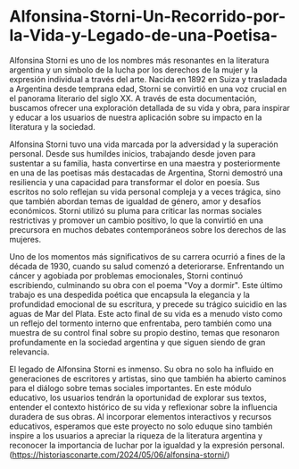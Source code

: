 # Alfonsina-Storni-Un-Recorrido-por-la-Vida-y-Legado-de-una-Poetisa-
Alfonsina Storni es uno de los nombres más resonantes en la literatura argentina y un símbolo de la lucha por los derechos de la mujer y la expresión individual a través del arte. Nacida en 1892 en Suiza y trasladada a Argentina desde temprana edad, Storni se convirtió en una voz crucial en el panorama literario del siglo XX. A través de esta documentación, buscamos ofrecer una exploración detallada de su vida y obra, para inspirar y educar a los usuarios de nuestra aplicación sobre su impacto en la literatura y la sociedad.

Alfonsina Storni tuvo una vida marcada por la adversidad y la superación personal. Desde sus humildes inicios, trabajando desde joven para sustentar a su familia, hasta convertirse en una maestra y posteriormente en una de las poetisas más destacadas de Argentina, Storni demostró una resiliencia y una capacidad para transformar el dolor en poesía. Sus escritos no solo reflejan su vida personal compleja y a veces trágica, sino que también abordan temas de igualdad de género, amor y desafíos económicos. Storni utilizó su pluma para criticar las normas sociales restrictivas y promover un cambio positivo, lo que la convirtió en una precursora en muchos debates contemporáneos sobre los derechos de las mujeres.

Uno de los momentos más significativos de su carrera ocurrió a fines de la década de 1930, cuando su salud comenzó a deteriorarse. Enfrentando un cáncer y agobiada por problemas emocionales, Storni continuó escribiendo, culminando su obra con el poema "Voy a dormir". Este último trabajo es una despedida poética que encapsula la elegancia y la profundidad emocional de su escritura, y precede su trágico suicidio en las aguas de Mar del Plata. Este acto final de su vida es a menudo visto como un reflejo del tormento interno que enfrentaba, pero también como una muestra de su control final sobre su propio destino, temas que resonaron profundamente en la sociedad argentina y que siguen siendo de gran relevancia.

El legado de Alfonsina Storni es inmenso. Su obra no solo ha influido en generaciones de escritores y artistas, sino que también ha abierto caminos para el diálogo sobre temas sociales importantes. En este módulo educativo, los usuarios tendrán la oportunidad de explorar sus textos, entender el contexto histórico de su vida y reflexionar sobre la influencia duradera de sus obras. Al incorporar elementos interactivos y recursos educativos, esperamos que este proyecto no solo eduque sino también inspire a los usuarios a apreciar la riqueza de la literatura argentina y reconocer la importancia de luchar por la igualdad y la expresión personal.
(https://historiasconarte.com/2024/05/06/alfonsina-storni/)
